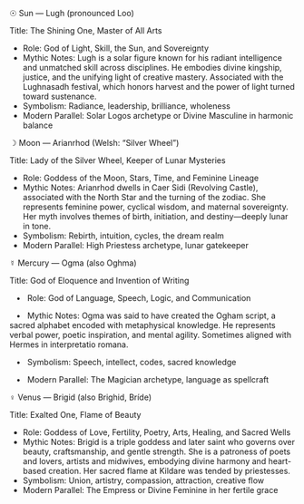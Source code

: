   

☉ Sun — Lugh (pronounced Loo)

Title: The Shining One, Master of All Arts

- Role: God of Light, Skill, the Sun, and Sovereignty
- Mythic Notes: Lugh is a solar figure known for his radiant intelligence and unmatched skill across disciplines. He embodies divine kingship, justice, and the unifying light of creative mastery. Associated with the Lughnasadh festival, which honors harvest and the power of light turned toward sustenance.
- Symbolism: Radiance, leadership, brilliance, wholeness
- Modern Parallel: Solar Logos archetype or Divine Masculine in harmonic balance

  

☽ Moon — Arianrhod (Welsh: “Silver Wheel”)

Title: Lady of the Silver Wheel, Keeper of Lunar Mysteries

- Role: Goddess of the Moon, Stars, Time, and Feminine Lineage
- Mythic Notes: Arianrhod dwells in Caer Sidi (Revolving Castle), associated with the North Star and the turning of the zodiac. She represents feminine power, cyclical wisdom, and maternal sovereignty. Her myth involves themes of birth, initiation, and destiny—deeply lunar in tone.
- Symbolism: Rebirth, intuition, cycles, the dream realm
- Modern Parallel: High Priestess archetype, lunar gatekeeper

☿ Mercury — Ogma (also Oghma)

Title: God of Eloquence and Invention of Writing

   •   Role: God of Language, Speech, Logic, and Communication

   •   Mythic Notes: Ogma was said to have created the Ogham script, a sacred alphabet encoded with metaphysical knowledge. He represents verbal power, poetic inspiration, and mental agility. Sometimes aligned with Hermes in interpretatio romana.

   •   Symbolism: Speech, intellect, codes, sacred knowledge

   •   Modern Parallel: The Magician archetype, language as spellcraft


  

♀ Venus — Brigid (also Brighid, Bríde)

Title: Exalted One, Flame of Beauty
- Role: Goddess of Love, Fertility, Poetry, Arts, Healing, and Sacred Wells
- Mythic Notes: Brigid is a triple goddess and later saint who governs over beauty, craftsmanship, and gentle strength. She is a patroness of poets and lovers, artists and midwives, embodying divine harmony and heart-based creation. Her sacred flame at Kildare was tended by priestesses.
- Symbolism: Union, artistry, compassion, attraction, creative flow
- Modern Parallel: The Empress or Divine Feminine in her fertile grace